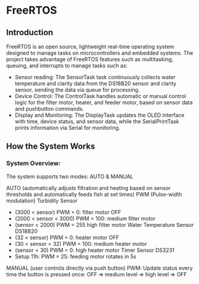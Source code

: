 # FreeRTOS

## Introduction
FreeRTOS is an open source, lightweight real-time operating system designed to manage tasks on microcontrollers and embedded systems. The project takes advantage of FreeRTOS features such as multitasking, queuing, and interrupts to manage tasks such as:
- Sensor reading: The SensorTask task continuously collects water temperature and clarity data from the DS18B20 sensor and clarity sensor, sending the data via queue for processing.
- Device Control: The ControlTask ​​handles automatic or manual control logic for the filter motor, heater, and feeder motor, based on sensor data and pushbutton commands.
- Display and Monitoring: The DisplayTask updates the OLED interface with time, device status, and sensor data, while the SerialPrintTask prints information via Serial for monitoring.
## How the System Works
### System Overview:
The system supports two modes: AUTO & MANUAL

AUTO (automatically adjusts filtration and heating based on sensor thresholds and automatically feeds fish at set times)
PWM (Pulse-width modulation)
Turbidity Sensor
-  (3000 < sensor) PWM = 0: filter motor OFF
-  (2000 < sensor < 3000) PWM = 100: medium filter motor
-  (sensor < 2000) PWM = 255 high filter motor
Water Temperature Sensor DS18B20
-  (32 < sensor) PWM = 0: heater motor OFF
-  (30 < sensor < 32) PWM = 100: medium heater motor
-  (sensor < 30) PWM = 0: high heater motor
Timer Sensor DS3231
-  Setup 11h: PWM = 25: feeding motor rotates in 5s
  
MANUAL (user controls directly via push button)
PWM: Update status every time the button is pressed once: OFF => medium level => high level => OFF
